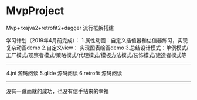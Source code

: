 # MvpProject
Mvp+rxajva2+retrofit2+dagger 流行框架搭建

学习计划（2019年4月前完成）：
1.属性动画：自定义插值器和估值器练习，实现复杂动画demo
2.自定义view： 实现图表绘画demo
3.总结设计模式：单例模式/工厂模式/观察者模式/策略模式/代理模式/模板方法模式/装饰模式/建造者模式等

******************************************************
4.jni 源码阅读
5.glide 源码阅读
6.retrofit 源码阅读


******************************************************************
没有一蹴而就的成功，也没有信手拈来的幸福
